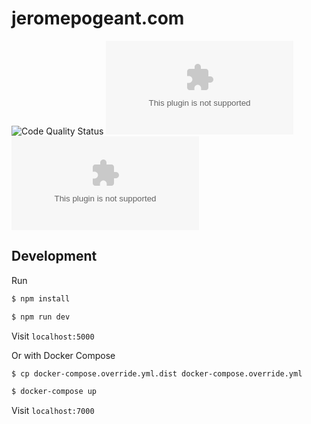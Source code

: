 # jeromepogeant.com

![Code Quality Status](https://github.com/Jerome1337/jeromepogeant.com/workflows/Code%20Quality/badge.svg?branch=master)
![Code Size](https://img.shields.io/github/languages/code-size/Jerome1337/jeromepogeant.com)
[![License](https://img.shields.io/github/license/Jerome1337/jeromepogeant.com)](LICENSE)

## Development

Run

```sh
$ npm install

$ npm run dev
```

Visit `localhost:5000`

Or with Docker Compose

```sh
$ cp docker-compose.override.yml.dist docker-compose.override.yml

$ docker-compose up
```

Visit `localhost:7000`
